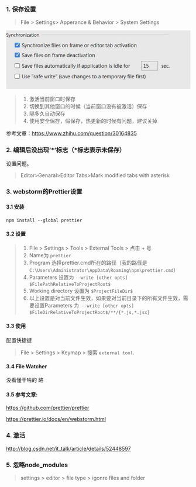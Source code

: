 ### 1. 保存设置
> File > Settings> Apperance & Behavior > System Settings

![image](https://github.com/qingfengmy/blogs/raw/master/sources/20171205/1.jpg)
> 1. 激活当前窗口时保存
> 2. 切换到其他窗口的时候（当前窗口没有被激活）保存
> 3. 隔多久自动保存
> 4. 使用安全保存，假保存，热更新的时候有问题，建议关掉

参考文章：https://www.zhihu.com/question/30164835

### 2. 编辑后没出现‘*’标志（*标志表示未保存）
设置问题。
> Editor>Genaral>Editor Tabs>Mark modified tabs with asterisk

### 3. webstorm的Prettier设置
#### 3.1 安装
```
npm install --global prettier
```
#### 3.2 设置
> 1. File > Settings > Tools > External Tools > 点击 + 号 
> 2. Name为 `prettier`
> 3. Program 选择prettier.cmd所在的路径（我的路径是`C:\Users\Administrator\AppData\Roaming\npm\prettier.cmd`）
> 4. Parameters 设置为 `--write [other opts] $FilePathRelativeToProjectRoot$`
> 5. Working directory 设置为 `$ProjectFileDir$`
> 6. 以上设置是对当前文件生效，如果要对当前目录下的所有文件生效，需要设置Parameters 为` --write [other opts] $FileDirRelativeToProjectRoot$/**/{*.js,*.jsx}`
#### 3.3 使用
配置快捷键
> File > Settings > Keymap > 搜索 `external tool`.
#### 3.4 File Watcher
没看懂干啥的 略

#### 3.5 参考文章:
https://github.com/prettier/prettier

https://prettier.io/docs/en/webstorm.html

### 4. 激活
http://blog.csdn.net/it_talk/article/details/52448597

### 5. 忽略node_modules
> settings > editor > file type > igonre files and folder
